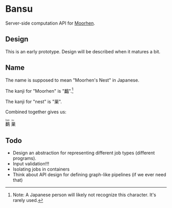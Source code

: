# Bansu

Server-side computation API for [Moorhen](https://github.com/moorhen-coot/Moorhen).

## Design

This is an early prototype. Design will be described when it matures a bit.

## Name

The name is supposed to mean "Moorhen's Nest" in Japanese.

The kanji for "Moorhen" is "[鷭](https://jisho.org/word/%E9%B7%AD-1)".[^1]

The kanji for "nest" is "巣".

Combined together gives us:

<ruby>
<rb>鷭</rb>
<rt>ban</rt>
<rb>巣</rb>
<rt>su</rt>
</ruby>


[^1]: Note: A Japanese person will likely not recognize this character. It's rarely used.

## Todo

* Design an abstraction for representing different job types (different programs).
* Input validation!!!
* Isolating jobs in containers
* Think about API design for defining graph-like pipelines (if we ever need that)
